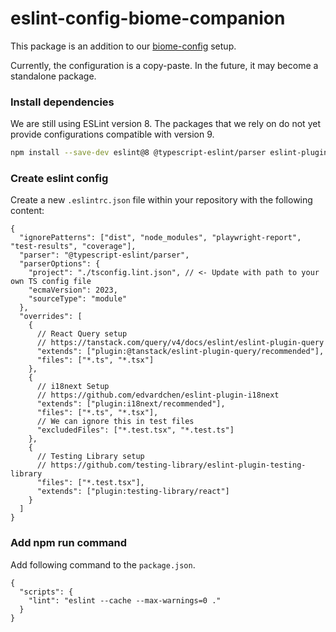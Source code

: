 # eslint-config-biome-companion

This package is an addition to our [biome-config](https://github.com/lokalise/shared-ts-libs/tree/main/packages/dev/biome-config) setup.

Currently, the configuration is a copy-paste. In the future, it may become a standalone package.

### Install dependencies

We are still using ESLint version 8. The packages that we rely on do not yet provide configurations compatible with version 9.

```sh
npm install --save-dev eslint@8 @typescript-eslint/parser eslint-plugin-testing-library eslint-plugin-i18next @tanstack/eslint-plugin-query
```

### Create eslint config

Create a new `.eslintrc.json` file within your repository with the following content:

```jsonc
{
  "ignorePatterns": ["dist", "node_modules", "playwright-report", "test-results", "coverage"],
  "parser": "@typescript-eslint/parser",
  "parserOptions": {
    "project": "./tsconfig.lint.json", // <- Update with path to your own TS config file
    "ecmaVersion": 2023,
    "sourceType": "module"
  },
  "overrides": [
    {
      // React Query setup
      // https://tanstack.com/query/v4/docs/eslint/eslint-plugin-query
      "extends": ["plugin:@tanstack/eslint-plugin-query/recommended"],
      "files": ["*.ts", "*.tsx"]
    },
    {
      // i18next Setup
      // https://github.com/edvardchen/eslint-plugin-i18next
      "extends": ["plugin:i18next/recommended"],
      "files": ["*.ts", "*.tsx"],
      // We can ignore this in test files
      "excludedFiles": ["*.test.tsx", "*.test.ts"]
    },
    {
      // Testing Library setup
      // https://github.com/testing-library/eslint-plugin-testing-library
      "files": ["*.test.tsx"],
      "extends": ["plugin:testing-library/react"]
    }
  ]
}

```

### Add npm run command

Add following command to the `package.json`.

```jsonc
{
  "scripts": {
    "lint": "eslint --cache --max-warnings=0 ."
  }
}
```

